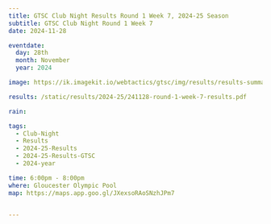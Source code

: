 ```yaml
---
title: GTSC Club Night Results Round 1 Week 7, 2024-25 Season
subtitle: GTSC Club Night Round 1 Week 7
date: 2024-11-28

eventdate:
  day: 28th
  month: November
  year: 2024

image: https://ik.imagekit.io/webtactics/gtsc/img/results/results-summary-7.jpg

results: /static/results/2024-25/241128-round-1-week-7-results.pdf

rain:

tags:
  - Club-Night
  - Results
  - 2024-25-Results
  - 2024-25-Results-GTSC
  - 2024-year

time: 6:00pm - 8:00pm
where: Gloucester Olympic Pool
map: https://maps.app.goo.gl/JXexsoRAoSNzhJPm7


---
```





